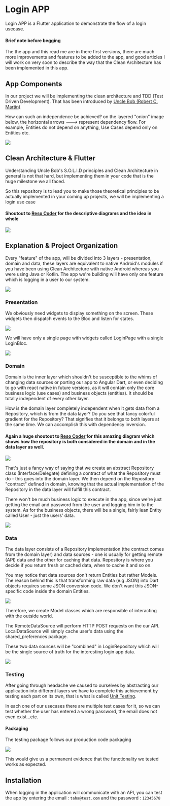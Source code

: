 # Login APP

Login APP is a Flutter application to demonstrate the flow of a login usecase.

#### Brief note before begging

The the app and this read me are in there first versions, there are much more improvements and features to be added to the app, and good articles I will work on very soon to describe the way that the Clean Architecture has been implemented in this app.

## App Components


In our project we will be implementing the clean architecture and TDD (Test Driven Development). That has been introduced by [Uncle Bob (Robert C. Martin)](https://blog.cleancoder.com/uncle-bob/2012/08/13/the-clean-architecture.html)


How can such an independence be achieved? on the layered "onion" image below, the horizontal arrows ---> represent dependency flow. For example, Entities do not depend on anything, Use Cases depend only on Entities etc.

![](https://i.ibb.co/ZLsrwqk/clean.jpg)

## Clean Architecture & Flutter

Understanding Uncle Bob's S.O.L.I.D principles and Clean Architecture in general is not that hard, but implementing them in your code that is the huge milestone we all faced.

So this repository is to lead you to make those theoretical principles to be actually implemented in your coming up projects, we will be implementing a login use case

#### Shoutout to [Reso Coder](http://resocoder.com/) for the descriptive diagrams and the idea in whole

![](https://i.ibb.co/WDFmxXB/app-diagram.png)


## Explanation & Project Organization
Every "feature" of the app, will be divided into 3 layers - presentation, domain and data, these layers are equivalent to native Android's modules if you have been using Clean Architecture with native Android whereas you were using Java or Kotlin. The app we're building will have only one feature which is logging in a user to our system.

![](https://i.ibb.co/d5VLMbS/Screen-Shot-2019-12-10-at-4-47-25-PM.png)


### Presentation
We obviously need widgets to display something on the screen. These widgets then dispatch events to the Bloc and listen for states.

![](https://i.ibb.co/QmSn1hr/presentation.png)

We will have only a single page with widgets called LoginPage with a single LoginBloc.

![](https://i.ibb.co/KwRR76Y/Screen-Shot-2019-12-10-at-4-49-58-PM.png)


### Domain
Domain is the inner layer which shouldn't be susceptible to the whims of changing data sources or porting our app to Angular Dart, or even deciding to go with react native in future versions, as it will contain only the core business logic (use cases) and business objects (entities). It should be totally independent of every other layer.

How is the domain layer completely independent when it gets data from a Repository, which is from the data layer?  Do you see that fancy colorful gradient for the Repository? That signifies that it belongs to both layers at the same time. We can accomplish this with dependency inversion.


#### Again a huge shoutout to [Reso Coder](http://resocoder.com/) for this amazing diagram which shows how the repository is both considered in the domain and in the data layer as well.

![](https://i.ibb.co/30Byk2V/domain-layer-diagram.png)

That's just a fancy way of saying that we create an abstract Repository class (Interface/Delegate) defining a contract of what the Repository must do - this goes into the domain layer. We then depend on the Repository "contract" defined in domain, knowing that the actual implementation of the Repository in the data layer will fulfill this contract.


There won't be much business logic to execute in the app, since we're just getting the email and password from the user and logging him in to the system. As for the business objects, there will be a single, fairly lean Entity called  User - just the users' data.

![](https://i.ibb.co/NrHJprY/Screen-Shot-2019-12-10-at-4-54-17-PM.png)


### Data
The data layer consists of a Repository implementation (the contract comes from the domain layer) and data sources - one is usually for getting remote (API) data and the other for caching that data. Repository is where you decide if you return fresh or cached data, when to cache it and so on.

You may notice that data sources don't return Entities but rather Models. The reason behind this is that transforming raw data (e.g JSON) into Dart objects requires some JSON conversion code. We don't want this JSON-specific code inside the domain Entities.

![](https://i.ibb.co/z6T3bBP/data-layer-diagram.png)

Therefore, we create Model classes which are responsible of interacting with the outside world.

The RemoteDataSource will perform HTTP POST requests on the our API. LocalDataSource will simply cache user's data using the shared_preferences package.

These two data sources will be "combined" in LoginRepository which will be the single source of truth for the interesting login app data.

![](https://i.ibb.co/L5SbkyV/Screen-Shot-2019-12-10-at-4-58-43-PM.png)

### Testing

After going through headache we caused to ourselves by abstracting our application into different layers we have to complete this achievement by testing each part on its own, that is what is called [Unit Testing](https://blog.cleancoder.com/uncle-bob/2012/08/13/the-clean-architecture.html).

In each one of our usecases there are multiple test cases for it, so we can test whether the user has entered a wrong password, the email does not even exist...etc.

#### Packaging

The testing package follows our production code packaging

![](https://i.ibb.co/R3Ng1Lq/Screen-Shot-2019-12-10-at-9-59-25-PM.png)


This would give us a permanent evidence that the functionality we tested works as expected.




## Installation


When logging in the application will communicate with an API, you can test the app by entering the email :
`taha@test.com` and the password : `12345678`

